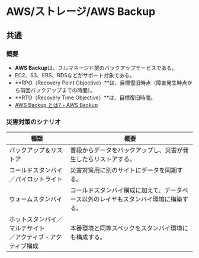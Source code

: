 # AWS/ストレージ/AWS Backup

## 共通

### 概要

- **AWS Backup**は、フルマネージド型のバックアップサービスである。
- EC2、S3、EBS、RDSなどがサポート対象である。
- **RPO（Recovery Point Objective）**は、目標復旧時点（障害発生時点から前回バックアップまでの時間）。
- **RTO（Recovery Time Objective）**は、目標復旧時間。
- [AWS Backup とは? - AWS Backup](https://docs.aws.amazon.com/ja_jp/aws-backup/latest/devguide/whatisbackup.html)

### 災害対策のシナリオ

| 種類                                                         | 概要                                                         |
| ------------------------------------------------------------ | ------------------------------------------------------------ |
| バックアップ＆リストア                                       | 普段からデータをバックアップし、災害が発生したらリストアする。 |
| コールドスタンバイ／パイロットライト                         | 災害対策用に別のサイトにデータを同期する。                   |
| ウォームスタンバイ                                           | コールドスタンバイ構成に加えて、データベース以外のレイヤもスタンバイ環境に構築する。 |
| ホットスタンバイ／マルチサイト<br />／アクティブ・アクティブ構成 | 本番環境と同等スペックをスタンバイ環境にも構成する。         |

